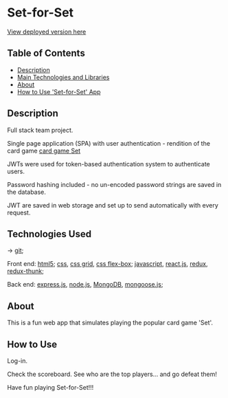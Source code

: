 # Set-for-Set
[View deployed version here](http://set-kutkurov-ellis-thomas.herokuapp.com/)

## Table of Contents

- [Description](#description)
- [Main Technologies and Libraries](#technologies-used)
- [About](#about)
- [How to Use 'Set-for-Set' App](#how-to-use)










## Description

Full stack team project.

Single page application (SPA) with user authentication - rendition of the ​card game [card game Set](https://en.wikipedia.org/wiki/Set_(card_game))

JWTs were used for token-based authentication system to authenticate users.

Password hashing included - no un-encoded password strings are saved in the database.

JWT are saved in web storage and set up to send automatically with every request.






## Technologies Used

-> [git](https://git-scm.com/doc);

Front end: [html5](https://www.w3.org/html/); [css](https://www.w3.org/Style/CSS/), [css grid](https://www.w3.org/TR/css-grid/), [css flex-box](https://www.w3.org/TR/css-flexbox/); [javascript](https://www.javascript.com/), [react.js](https://reactjs.org/), [redux](https://redux.js.org/), [redux-thunk](https://github.com/gaearon/redux-thunk);

Back end: [express.js](https://expressjs.com/), [node.js](https://nodejs.org/en/), [MongoDB](https://www.mongodb.com/), [mongoose.js](http://mongoosejs.com/);





## About

This is a fun web app that simulates playing the popular card game 'Set'.




## How to Use

Log-in.

Check the scoreboard. 
See who are the top players... and go defeat them!

Have fun playing Set-for-Set!!!